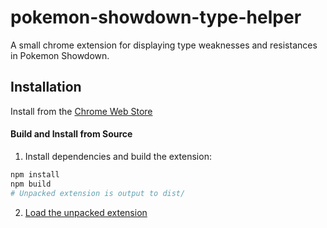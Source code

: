 # pokemon-showdown-type-helper
A small chrome extension for displaying type weaknesses and resistances in Pokemon Showdown.

## Installation
Install from the [Chrome Web Store](https://chrome.google.com/webstore/detail/pokemon-showdown-type-hel/ajhdnfehenofjfbajfdhjoankdheielc)

#### Build and Install from Source

1. Install dependencies and build the extension:
```bash
npm install
npm build
# Unpacked extension is output to dist/
```
2. [Load the unpacked extension](https://developer.chrome.com/docs/extensions/mv3/getstarted/#unpacked)
